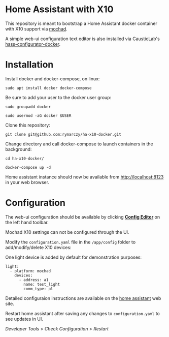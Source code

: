 # Home Assistant with X10

This repository is meant to bootstrap a Home Assistant docker container with X10 support via [mochad](https://github.com/bjonica/mochad). 

A simple web-ui configuration text editor is also installed via CausticLab's [hass-configurator-docker](https://github.com/CausticLab/hass-configurator-docker). 

# Installation

Install docker and docker-compose, on linux:
```
sudo apt install docker docker-compose
```
Be sure to add your user to the docker user group:
```
sudo groupadd docker

sudo usermod -aG docker $USER
```
Clone this repository:
```
git clone git@github.com:rymarczy/ha-x10-docker.git
```
Change directory and call docker-compose to launch containers in the background:
```
cd ha-x10-docker/

docker-compose up -d
```

Home assistant instance should now be available from [http://localhost:8123](http://localhost:8123) in your web browser.

# Configuration

The web-ui configuration should be available by clicking [**Config Editor**](http://localhost:8123/configurator) on the left hand toolbar. 

Mochad X10 settings can not be configured through the UI.

Modify the `configuration.yaml` file in the `/app/config` folder to add/modify/delete X10 devices:

One light device is added by default for demonstration purposes:
```
light:
  - platform: mochad
    devices:
      - address: a1
        name: test_light
        comm_type: pl

```
Detailed configuraion instructions are available on the [home assistant](https://www.home-assistant.io/integrations/mochad/) web site. 

Restart home assistant after saving any changes to `configuration.yaml` to see updates in UI.  

*Developer Tools* > *Check Configuration* > *Restart*
